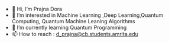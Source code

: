 - 👋 Hi, I’m Prajna Dora
- 👀 I’m interested in Machine Learning ,Deep Learning,Quantum Computing, Quantum Machine Leaning Algorithms
- 🌱 I’m currently learning Quantum Programming 
- 📫 How to reach : d_prajna@cb.students.amrita.edu

<!---
prajna20007/prajna20007 is a ✨ special ✨ repository because its `README.md` (this file) appears on your GitHub profile.
You can click the Preview link to take a look at your changes.
--->
